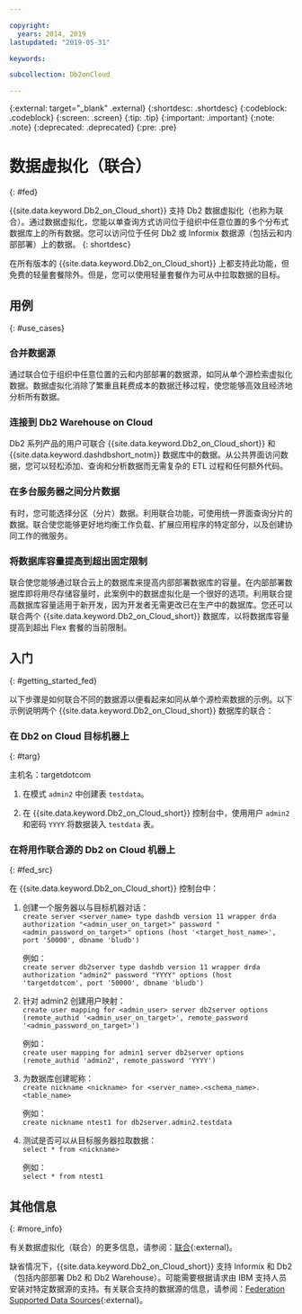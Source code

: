 ```yaml
---

copyright:
  years: 2014, 2019
lastupdated: "2019-05-31"

keywords: 

subcollection: Db2onCloud

---
```


<!-- Attribute definitions --> 
{:external: target="_blank" .external}
{:shortdesc: .shortdesc}
{:codeblock: .codeblock}
{:screen: .screen}
{:tip: .tip}
{:important: .important}
{:note: .note}
{:deprecated: .deprecated}
{:pre: .pre}

# 数据虚拟化（联合）
{: #fed}

{{site.data.keyword.Db2_on_Cloud_short}} 支持 Db2 数据虚拟化（也称为联合）。通过数据虚拟化，您能以单查询方式访问位于组织中任意位置的多个分布式数据库上的所有数据。您可以访问位于任何 Db2 或 Informix 数据源（包括云和内部部署）上的数据。
{: shortdesc}

在所有版本的 {{site.data.keyword.Db2_on_Cloud_short}} 上都支持此功能，但免费的轻量套餐除外。但是，您可以使用轻量套餐作为可从中拉取数据的目标。

## 用例
{: #use_cases}

### 合并数据源

通过联合位于组织中任意位置的云和内部部署的数据源，如同从单个源检索虚拟化数据。数据虚拟化消除了繁重且耗费成本的数据迁移过程，使您能够高效且经济地分析所有数据。

<!-- A company may have started their operations with an on-premises Db2 server. As cloud technology becomes more widespread and companies start to operate on cloud in a cost-effective fashion, there will be continued Cloud growth. However, the organization’s data on both sources remain as a critical component to their decision-making processes. By way of example, a client operating in retail industry needs to be able to access all data, say customer information, to run further analysis on their customers’ consumption behaviors. They need to be able to identify customers, match their records on cloud with already existing ones from an on-premises database and compose them as if the data is being retrieved from a single source. Federation capability here prevents the burdensome data migration process and allows the user to access the data without moving the data.

located in the cloud and on-premises -->

### 连接到 Db2 Warehouse on Cloud

Db2 系列产品的用户可联合 {{site.data.keyword.Db2_on_Cloud_short}} 和 {{site.data.keyword.dashdbshort_notm}} 数据库中的数据。从公共界面访问数据，您可以轻松添加、查询和分析数据而无需复杂的 ETL 过程和任何额外代码。

<!-- Db2 family users would now be able to federate data between Db2 on Cloud and Db2 Warehouse on Cloud. By being provided a common interface for accessing the data, a user can now easily add or query data from or to the Warehouse without complex ETL processes or any additional code. -->

### 在多台服务器之间分片数据

有时，您可能选择分区（分片）数据。利用联合功能，可使用统一界面查询分片的数据。联合使您能够更好地均衡工作负载、扩展应用程序的特定部分，以及创建协同工作的微服务。 

<!-- At times, users may choose to partition (shard). With federation capabilities, data can be queried with a unified interface and this lets the user better balance the workload, scale specific parts of an app or create microservices that work together. -->

### 将数据库容量提高到超出固定限制

联合使您能够通过联合云上的数据库来提高内部部署数据库的容量。在内部部署数据库即将用尽存储容量时，此案例中的数据虚拟化是一个很好的选项。利用联合提高数据库容量适用于新开发，因为开发者无需更改已在生产中的数据库。您还可以联合两个 {{site.data.keyword.Db2_on_Cloud_short}} 数据库，以将数据库容量提高到超出 Flex 套餐的当前限制。

<!-- By using federation, users can increase capacity of an on premises database by federating to or from the cloud. This is a great option if your on premises database is running out of storage. Increased capacity will also be useful for new development as our users no longer need to change a database in production. You can also use this feature to federate between two Db2 on Cloud databases to increase the capacity beyond the current limits of the Flex plan. -->

## 入门
{: #getting_started_fed}

以下步骤是如何联合不同的数据源以便看起来如同从单个源检索数据的示例。以下示例说明两个 {{site.data.keyword.Db2_on_Cloud_short}} 数据库的联合：

### 在 Db2 on Cloud 目标机器上
{: #targ}

主机名：targetdotcom

1. 在模式 `admin2` 中创建表 `testdata`。

2. 在 {{site.data.keyword.Db2_on_Cloud_short}} 控制台中，使用用户 `admin2` 和密码 `YYYY` 将数据装入 `testdata` 表。

<!-- ### On a client machine of the target

1. Catalog the target machine:<br/>
   `db2 catalog tcpip node <node_name> remote <host_name> server 50000`<br/>

   For example:<br/>
   `db2 catalog tcpip node fedS remote targetdotcom server 50000`

2. Catalog the database on fedS:<br/>
   `db2 catalog db bludb as <db_name> at node <node_name>`

   For example:<br/>
   `db2 catalog db bludb as srcdb at node fedS`

3. Connect to the database on fedS:<br/>
   `db2 connect to <catalog_db_name> user <admin_user> using '<admin_password>'`

   For example:<br/>
   `db2 connect to srcdb user 'admin1' with password 'XXXX'`

4. Create a wrapper on fedS:<br/>
   `db2 "create wrapper drda"`

5. Create a server to talk to the target machine:<br/>
   `db2 "create server <server_name> type dashdb version 11 wrapper drda authorization \"<admin_user_on_target>\" password \"<admin_password_on_target>\" options (host '<target_host_name>', port '50000', dbname 'bludb')"`

   For example:<br/>
   `db2 "create server db2server type dashdb version 11 wrapper drda authorization \"admin2\" password \"YYYY\" options (host 'targetdotcom', port '50000', dbname 'bludb')"`

6. Create the user mapping for admin2:<br/>
   `db2 "create user mapping for <admin_user> server db2server options (remote_authid '<admin_user_on_target>', remote_password '<admin_password_on_target>')"`

   For example:<br/>
   `db2 "create user mapping for admin1 server db2server options (remote_authid 'admin2', remote_password 'YYYY')"`

7. Create a nickname for the database:<br/>
   `db2 -v "create nickname <nickname> for <server_name>.<schema_name>.<table_name>"`

   For example:<br/>
   `db2 -v "create nickname ntest1 for db2server.admin2.testdata"`

### On the Db2 on Cloud source machine

1. Test that you can pull data from the target server:<br/>
   `db2 "select * from <nickname>"`

   For example:<br/>
   `db2 "select * from ntest1"`
-->

### 在将用作联合源的 Db2 on Cloud 机器上
{: #fed_src}

在 {{site.data.keyword.Db2_on_Cloud_short}} 控制台中：

1. 创建一个服务器以与目标机器对话：<br/>
   `create server <server_name> type dashdb version 11 wrapper drda authorization "<admin_user_on_target>" password "<admin_password_on_target>" options (host '<target_host_name>', port '50000', dbname 'bludb')`

   例如：<br/>
   `create server db2server type dashdb version 11 wrapper drda authorization "admin2" password "YYYY" options (host 'targetdotcom', port '50000', dbname 'bludb')`

2. 针对 admin2 创建用户映射：<br/>
   `create user mapping for <admin_user> server db2server options (remote_authid '<admin_user_on_target>', remote_password '<admin_password_on_target>')`

   例如：<br/>
   `create user mapping for admin1 server db2server options (remote_authid 'admin2', remote_password 'YYYY')`

3. 为数据库创建昵称：<br/>
   `create nickname <nickname> for <server_name>.<schema_name>.<table_name>`

   例如：<br/>
   `create nickname ntest1 for db2server.admin2.testdata`

4. 测试是否可以从目标服务器拉取数据：<br/>
   `select * from <nickname>`

   例如：<br/>
   `select * from ntest1`

## 其他信息
{: #more_info}

有关数据虚拟化（联合）的更多信息，请参阅：[联合](https://www.ibm.com/support/knowledgecenter/SSFMBX/com.ibm.swg.im.dashdb.doc/fcontainer.html){:external}。

缺省情况下，{{site.data.keyword.Db2_on_Cloud_short}} 支持 Informix 和 Db2（包括内部部署 Db2 和 Db2 Warehouse）。可能需要根据请求由 IBM 支持人员安装对特定数据源的支持。有关联合支持的数据源的信息，请参阅：[Federation Supported Data Sources](https://www.ibm.com/support/docview.wss?uid=swg27050561){:external}。

